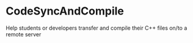 # CodeSyncAndCompile
Help students or developers transfer and compile their C++ files on/to a remote server
